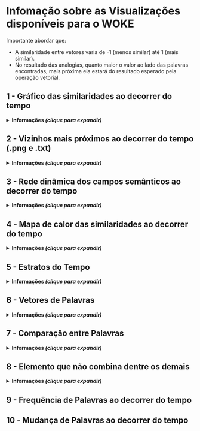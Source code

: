 # Infomação sobre as Visualizações disponíveis para o WOKE

Importante abordar que:
- A similaridade entre vetores varia de -1 (menos similar) até 1 (mais similar).
- No resultado das analogias, quanto maior o valor ao lado das palavras encontradas, mais próxima ela estará do resultado esperado pela operação vetorial.

## 1 - Gráfico das similaridades ao decorrer do tempo

<details>
  <summary><b>Informações <i>(clique para expandir)</i></b></summary>
  <h4>Exemplo de uso</h4>

  <p>Caso exista interesse em avaliar a similaridade entre o token "gênero" e outros tokens de seu interesse ao decorrer do tempo, podemos usar esta visualização. Primeiro escolhemos o token central e depois os tokens que terão sua similaridade calculada com este token central. Neste exemplo estaremos interessados em observar as similaridades de gênero com etnia, raça, identidade, estudos de gênero, classe, classe social, categoria, tribo, grupo e sexualidade. As palavras selecionadas são simplesmente para fins didáticos. Abaixo podemos ver a visualização gerada.</p>

  <img src="https://github.com/iaehistoriaUFSC/Repositorio_UFSC/blob/main/Word_Embeddings/Visualizacoes/img_src/Sim_WOKE_1_CFH_w2v_inc_2003_2024_genero.png?raw=true" alt="imggrafsim" />

  <p>Dessa forma podemos dizer que no início da série temporal os tokens que tinham maior similaridade com gênero, dos tokens selecionados, foram: etnia, raça, estudos de gênero, sexualidade e classe social, em ordem decrescente.
  Ao final da série temporal vemos que não houve mudanças tão significativas, tanto para os tokens mais similares quanto para os menos similares. Houve apenas leves mudanças de posição entre o top 1, top 3, etc.</p>

</details>

## 2 - Vizinhos mais próximos ao decorrer do tempo (.png e .txt)

<details>
  <summary><b>Informações <i>(clique para expandir)</i></b></summary>
  
  Esta visualização possui geração de imagem (arquivo .png), mas também pode gerar texto (arquivo .txt) com informações mais detalhadas e maior funcionalidade.

  <h4>Exemplo de uso</h4>

  <p>Caso exista interesse em avaliar os vizinhos mais próximos (mais similares) de um determinado token, podemos usar esta visualização. Primeiro escolhemos se vamos querer gerar apenas uma visualização dos top 10 vizinhos mais próximos para cada série temporal ou se vamos querer gerar um arquivo de texto podendo ter uma quantidade maior de vizinhos mais próximos e podendo avaliar os vizinhos mais próximos de mais de um token ao mesmo tempo, por exemplo avaliar os vizinhos mais próximos de "carro" e "automóvel". Vamos supor que temos interesse em saber os vizinhos mais próximos ao decorrer do tempo para o token "etnia" e vamos gerar resultados das duas formas.</p>

  <h5>Com geração de imagem</h5>
  <figure>
    <img src="https://github.com/iaehistoriaUFSC/Repositorio_UFSC/blob/main/Word_Embeddings/Visualizacoes/img_src/VP_WOKE_1_CFH_2003_2010_w2v_inc_etnia.png?raw=true" alt="imgvizprox1" />
    <figcaption>Resultado para o primeiro modelo da série.</figcaption>
  </figure>

  <figure>
    <img src="https://github.com/iaehistoriaUFSC/Repositorio_UFSC/blob/main/Word_Embeddings/Visualizacoes/img_src/VP_WOKE_1_CFH_2014_2016_w2v_inc_etnia.png?raw=true" alt="imgvizprox2" />
    <figcaption>Resultado para o modelo mais ao meio da série.</figcaption>
  </figure>

  <figure>
    <img src="https://github.com/iaehistoriaUFSC/Repositorio_UFSC/blob/main/Word_Embeddings/Visualizacoes/img_src/VP_WOKE_1_CFH_2020_2024_w2v_inc_etnia.png?raw=true" alt="imgvizprox3" />
    <figcaption>Resultado para o último modelo da série.</figcaption>
  </figure>
  
  <h5>Com geração de texto</h5>
  Escolhendo os tokens centrais como "etnia" e "etnias" (obtendo também a sua forma no plural) e escolhendo 20 vizinhos mais próximos, teremos as seguintes respostas nos arquivos de texto referentes aos mesmo modelos visualizados a cima:

  <h6>VP_WOKE_1_CFH_2003_2010_w2v_inc.txt</h6>
  Lista dos TOP 20 vizinhos mais próximos de etnia, etnias:

  1. étnica: 0.7338260412216187
  2. étnicas: 0.7208661437034607
  3. descendências: 0.6878007650375366
  4. raça: 0.6646744608879089
  5. etnicamente: 0.6503458619117737
  6. étnicos: 0.6483527421951294
  7. étnico: 0.6303802132606506
  8. miscigenar: 0.6284468173980713
  9. afro-descendentes: 0.6252454519271851
  10. gênero: 0.597994863986969
  11. ucranianos: 0.588929295539856
  12. descendentes: 0.5856320261955261
  13. afrodescendente: 0.5792911052703857
  14. afro-brasileira: 0.5781661868095398
  15. dialetos: 0.5733134746551514
  16. classe_social: 0.5717697739601135
  17. raciais: 0.5646035671234131
  18. ucraniana: 0.5617498755455017
  19. procedências: 0.5615004301071167
  20. trentinos: 0.5601247549057007


  <h6>VP_WOKE_1_CFH_2014_2016_w2v_inc.txt</h6>
  Lista dos TOP 20 vizinhos mais próximos de etnia, etnias:

  1. étnicas: 0.6517886519432068
  2. raça: 0.6482296586036682
  3. étnicos: 0.6354309320449829
  4. étnica: 0.6191620230674744
  5. étnico: 0.6112656593322754
  6. classe_social: 0.5692297220230103
  7. nacionalidades: 0.5602165460586548
  8. nacionalidade: 0.5549836754798889
  9. gênero: 0.536987841129303
  10. raciais: 0.5367445349693298
  11. culturas: 0.5364434123039246
  12. credos: 0.5198298692703247
  13. etnicidade: 0.5167660117149353
  14. indígena: 0.511545717716217
  15. descendências: 0.5066790580749512
  16. racial: 0.5017944574356079
  17. étnico-raciais: 0.5017296075820923
  18. etnocentrismo: 0.5005885362625122
  19. línguas: 0.49701908230781555
  20. indígenas: 0.4935998022556305

 
 <h6>VP_WOKE_1_CFH_2020_2024_w2v_inc.txt</h6>
  Lista dos TOP 20 vizinhos mais próximos de etnia, etnias:

  1. raça: 0.7234798073768616
  2. étnicas: 0.6266407370567322
  3. étnica: 0.5975705981254578
  4. subordinações: 0.5958067178726196
  5. étnico: 0.5905644297599792
  6. classe_social: 0.5904056429862976
  7. etnicidade: 0.5849472880363464
  8. marcadores: 0.5842293500900269
  9. nacionalidade: 0.5686661005020142
  10. gênero: 0.5666171908378601
  11. étnico-racial: 0.5598510503768921
  12. étnicos: 0.551025390625
  13. étnico-: 0.5481338500976562
  14. povos: 0.5458667874336243
  15. interseccionalidades: 0.5398861765861511
  16. descendências: 0.5300548672676086
  17. culturas: 0.5298485159873962
  18. indígena: 0.5192650556564331
  19. autodeclaram: 0.5190275311470032
  20. intersecções: 0.5173969864845276

  <p>Dessa forma podemos analisar se o campo semântico mudou muito, quais foram os tokens que estavam no início, meio e final da série temporal, se houve aparição de algum token um pouco mais diferente no campo semântico, além de visualizar também o grau de similaridade que o primeiro e o último tiveram ao decorrer do tempo para com o token central analisado.</p>
</details>


## 3 - Rede dinâmica dos campos semânticos ao decorrer do tempo

<details>
  <summary><b>Informações <i>(clique para expandir)</i></b></summary>
  <h4>Exemplo de uso</h4>

  <p>Esta visualização é uma variação da visualização de cima de campo semântico, com mais decorações na imagem gerada (e geração somente de uma imagem), mas menos informações (valor das similaridades).
  Vamos supor que queremos analisar, agora, o campo semântico ao decorrer do tempo do token "aborto". Mas vamos focar no campo semântico num geral, sem se ater tanto ao mais similar ou menos similar, apenas aos tokens que o compõem o campo.</p>

  <img src="https://github.com/iaehistoriaUFSC/Repositorio_UFSC/blob/main/Word_Embeddings/Visualizacoes/img_src/RD_CS_aborto_WOKE_1_CFH_w2v_inc.png?raw=true" alt="imgrededin" />

  <p>Podemos também analisar as mudanças nos campos semânticos do token central ao decorrer do tempo.</p>

</details>

## 4 - Mapa de calor das similaridades ao decorrer do tempo

<details>
  <summary><b>Informações <i>(clique para expandir)</i></b></summary>
  <h4>Exemplo de uso</h4>

  <p>Nesta visualização podemos também ter uma boa visão sobre a mudança das similaridades de um conjunto de tokens com relação à um token central, ao decorrer do tempo. Vamos supor que queremo analisar as similaridades que "nazismo" tem com os tokens: fascismo, totalitarismo, democracia, hitler e nazista ao longo da série temporal.</p>

  <img src="https://github.com/iaehistoriaUFSC/Repositorio_UFSC/blob/main/Word_Embeddings/Visualizacoes/img_src/Mapa_de_Calor_para_nazismo.png?raw=true" alt="imgmapacalor" />

  <p>Aqui vemos que as cores mais frias representam uma menor similaridade e as cores mais quentes uma maior similaridade. Podemos buscar onde se encontram tais padrões de cores de forma mais intensa e realizar estudos de casos a respeito dos tokens e de seus períodos no mapa de calor.</p>

</details>


## 5 - Estratos do Tempo

<details>
  <summary><b>Informações <i>(clique para expandir)</i></b></summary>
  <h4>Exemplo de uso</h4>

  <p>Nesta visualização podemos também ter uma boa visão sobre a mudança dos campos semânticos de um ou mais tokens ao decorrer do tempo, tendo também a informação dos tokens que mais tiveram sua similaridade com o token central seguidos dos outros tokens que também tiveram alta similaridade. Vamos supor que queremos analisar o campo semântico e o seu top 1 vizinhos mais próximo ao longo da série temporal dos tokens "racismo" e "racista" (poderíamos optar também por buscar por apenas um token central, mas nesse caso vamos usar dois).</p>

  <img src="https://github.com/iaehistoriaUFSC/Repositorio_UFSC/blob/main/Word_Embeddings/Visualizacoes/img_src/Estratos_do_Tempo_para_racismo_racista.png?raw=true" alt="imgestratostempo" />

  <p>Aqui vemos que é uma espécie de mapa de calor, mas vertical, ou seja, as cores mais frias representam uma menor similaridade e as cores mais quentes uma maior similaridade. Podemos buscar onde se encontram tais padrões de cores de forma mais intensa e realizar estudos de casos a respeito dos tokens e de seus períodos no mapa de calor, além de visualizar com clareza os top 10 vizinhos que compõe o campo semântico do(s) token(s) pesquisado(s).</p>

</details>


## 6 - Vetores de Palavras

<details>
  <summary><b>Informações <i>(clique para expandir)</i></b></summary>
  <h4>Exemplo de uso</h4>

  <p>Nesta visualização podemos observar, vetorialmente, as semelhanças entre os tokens que desejarmos analisar. Vamos supor que queremos analisar a dispersão dos vetores no espaço vetorial dos seguintes vetores de palavras: política, história, ética, teoria, fatos, acontecimentos, psicologia, biologia, matemática, física, cálculo e probabilidade.</p>

  <figure>
    <img src="https://github.com/iaehistoriaUFSC/Repositorio_UFSC/blob/main/Word_Embeddings/Visualizacoes/img_src/Vetores_de_palavras_para_WOKE_4_UFSC_2003_2006_w2v.png?raw=true" alt="imgvetpalav1" />
    <figcaption>Resultado para o primeiro modelo da série.</figcaption>
  </figure>

  <figure>
    <img src="https://github.com/iaehistoriaUFSC/Repositorio_UFSC/blob/main/Word_Embeddings/Visualizacoes/img_src/Vetores_de_palavras_para_WOKE_4_UFSC_2023_2024_w2v.png?raw=true" alt="imgvetpalav2" />
    <figcaption>Resultado para o último modelo da série.</figcaption>
  </figure>

  <p>Dessa forma podemos ver a relação que os tokens selecionados tem entre si: quem fica mais próximo de quem, quem fica mais distante, se ocorre mudanças dessas posições ao longo do tempo ou não, etc. Vale destacar que as imagens podem apresentar palavras a menos se o token não estiver presente em todos os modelos da série temporal. Ainda, os tokens serão dispersados conforme as palavras selecionadas, ou seja, não é porque um token apareceu próximo de outro que eles terão, necessariamente, similaridade entre si alta, pois esta visualização leva em consideração somente o espaço vetorial formado pelas palavras selecionadas. Em outras palavras: Se X está próximo de Y e distante de Z, X e Y não possuem, necessariamente, similaridade alta entre si, mas mostra que X está mais similar à Y do que à Z.</p>

</details>


## 7 - Comparação entre Palavras

<details>
  <summary><b>Informações <i>(clique para expandir)</i></b></summary>
  <h4>Exemplo de uso</h4>

  <p>Esta é uma das visualizações que explora um dos maiores potenciais de modelos Word2Vec: as analogias. Com elas podemos criar relações entre um token e outro e tentar replicar esta mesma relação com base em outro token para verificar o resultado. Para ficar mais didático, o exemplo mais popular é: "homem" está para "rei", assim como "mulher" está para o que? O modelo responderá adequadamente se a resposta for "rainha". Da mesma forma, analisando um pouco melhor a potencialidade desta funcionalidade: "homem" está para "mulher" assim como "tio" está para o que? Esperamos que seja tia, pois a relação que foi estipulada de "homem" até "mulher" é uma relação de gênero, a mesma relação deve ser aplicada a "tio" para encontrar "tia". Aconselha-se que se faça a análise dos vizinhos mais próximos dos tokens que serão utilizados na pesquisa, para verificar se o modelo está "entendendo bem" sobre o que está sendo tratado.</p>

  <img src="https://github.com/iaehistoriaUFSC/Repositorio_UFSC/blob/main/Word_Embeddings/Visualizacoes/img_src/Comparação Entre Palavras para WOKE_1_CFH_2017_2019_w2v_inc.png?raw=true" alt="imganalogia" />

  <p>Dessa forma podemos capturar de forma mais concreta possíveis viéses nos corpus utilizados para treinar os modelos, além de verificar a acurácia dos mesmos. É possível também estudar as mudanças de resultados ao longo do tempo.</p>

</details>

## 8 - Elemento que não combina dentre os demais

<details>
  <summary><b>Informações <i>(clique para expandir)</i></b></summary>
  <h4>Exemplo de uso</h4>

  <p>Esta é uma das visualizações que explora outra funcionalidade muito interessante de modelos Word2Vec: análise de semântica central de um conjunto de tokens e indicando o que menos combina com os demais. Para ficar mais claro vamos analisar um exemplo mais simples e, posteriormente, um exemplo mais voltado para temáticas mais complexas.</p>

  <img src="https://github.com/iaehistoriaUFSC/Repositorio_UFSC/blob/main/Word_Embeddings/Visualizacoes/img_src/EQMC_WOKE_1_CFH_w2v_tmp_morango.png?raw=true" alt="imgelncomb1" />

  <img src="https://github.com/iaehistoriaUFSC/Repositorio_UFSC/blob/main/Word_Embeddings/Visualizacoes/img_src/EQMC_WOKE_1_CFH_w2v_tmp_aborto.png?raw=true" alt="imgelncomb2" />

  <p>Dessa forma podemos capturar algumas mudanças de similaridade entre um tema central com relação à um conjunto de tokens, analisando se houve mudança do elemento que menos combina com os demais ou não, além da indicação propriamente dita do token que menos combina.</p>

</details>

## 9 - Frequência de Palavras ao decorrer do tempo




## 10 - Mudança de Palavras ao decorrer do tempo


